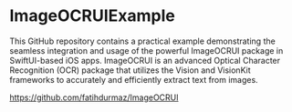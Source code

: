 # ImageOCRUIExample

This GitHub repository contains a practical example demonstrating the seamless integration and usage of the powerful ImageOCRUI package in SwiftUI-based iOS apps. ImageOCRUI is an advanced Optical Character Recognition (OCR) package that utilizes the Vision and VisionKit frameworks to accurately and efficiently extract text from images.


https://github.com/fatihdurmaz/ImageOCRUI

